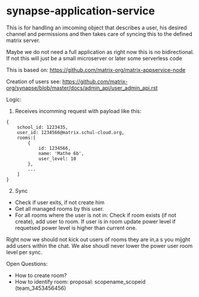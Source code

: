 # synapse-application-service

This is for handling an imcoming  object that describes a user, his desired channel and permissions and then takes care of syncing this to the defined matrix server.

Maybe we do not need a full application as right now this is no bidirectional. If not this will just be a small microserver or later some serverless code


This is based on: https://github.com/matrix-org/matrix-appservice-node

Creation of users see: https://github.com/matrix-org/synapse/blob/master/docs/admin_api/user_admin_api.rst

Logic:

1. Receives incomming request with payload like this:

```
{ 
    school_id: 1223435,
    user_id: 1234566@matrix.schul-cloud.org, 
    rooms:[
        {
            id: 1234566,
            name: 'Mathe 6b',
            user_level: 10
        },
        ...
    ]
}
```

2. Sync

- Check if user exits, if not create him
- Get all managed rooms by this user.
- For all rooms where the user is not in: Check if room exists (if not create), add user to room. If user is in room update power level if requetsed power level is higher than current one.

Right now we should not kick out users of rooms they are in,a s you mijght add users within the chat. We alse shoudl never lower the power user room level per sync.


Open Questions:

- How to create room? 
- How to identify room: proposal: scopename_scopeid (team_3453456456)
